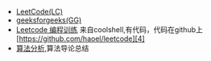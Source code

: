 - [LeetCode(LC)][1]
- [geeksforgeeks(GG)][2]
- [Leetcode 编程训练][3] 来自coolshell,有代码，代码在github上[https://github.com/haoel/leetcode][4]
- [算法分析][5],算法导论总结

[1]: http://leetcode.com/ 
[2]: http://www.geeksforgeeks.org/
[3]: http://coolshell.cn/articles/12052.html
[4]: https://github.com/haoel/leetcode
[5]: http://www.cnblogs.com/tanky_woo/category/281110.html
